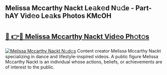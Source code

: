 ## Melissa Mccarthy Nackt Le𝚊k𝚎d N𝚞𝚍e - Part-hAY Vid𝚎o Le𝚊ks Photos KMcOH

# <h2><a href="http://fb3i5n.evod.top/?m=Melissa+Mccarthy+Nackt">🔗 👉🔴 Melissa Mccarthy Nackt Vid𝚎o Ph𝚘t𝚘s</a></h2>

[![Melissa Mccarthy Nackt N𝚞d𝚎s](https://i.imgur.com/8V9OHl7.gif)](http://fb3i5n.evod.top/?m=Melissa+Mccarthy+Nackt)
Content creator Melissa Mccarthy Nackt specializing in dance and lifestyle-inspired videos. A public figure Melissa Mccarthy Nackt is an individual whose actions, beliefs, or achievements are of interest to the public. 
